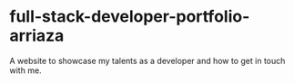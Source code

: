 # full-stack-developer-portfolio-arriaza
A website to showcase my talents as a developer and how to get in touch with me.
